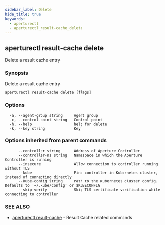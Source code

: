 ```yaml
---
sidebar_label: Delete
hide_title: true
keywords:
  - aperturectl
  - aperturectl_result-cache_delete
---
```


<!-- markdownlint-disable -->

## aperturectl result-cache delete

Delete a result cache entry

### Synopsis

Delete a result cache entry

```
aperturectl result-cache delete [flags]
```

### Options

```
  -a, --agent-group string     Agent group
  -c, --control-point string   Control point
  -h, --help                   help for delete
  -k, --key string             Key
```

### Options inherited from parent commands

```
      --controller string      Address of Aperture Controller
      --controller-ns string   Namespace in which the Aperture Controller is running
      --insecure               Allow connection to controller running without TLS
      --kube                   Find controller in Kubernetes cluster, instead of connecting directly
      --kube-config string     Path to the Kubernetes cluster config. Defaults to '~/.kube/config' or $KUBECONFIG
      --skip-verify            Skip TLS certificate verification while connecting to controller
```

### SEE ALSO

- [aperturectl result-cache](/reference/aperture-cli/aperturectl/result-cache/result-cache.md) - Result Cache related commands
